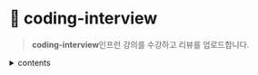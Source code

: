 # 📕 coding-interview

> **coding-interview**인프런 강의를 수강하고 리뷰를 업로드합니다.

  <details><summary>contents</summary>
  
      - 객체지향 프로그래밍 (OOP) 개념

      - 빅오 표기법(Big O Notation)

      - 거품정렬 (bubble sort)
      
      - 선택정렬 (selection sort)

      - 삽입정렬 (insertion sort)
      
      - 병합정렬 (merge sort)
  
  </details>

